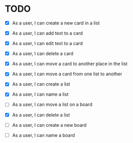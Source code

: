 # TODO

- [x] As a user, I can create a new card in a list
- [x] As a user, I can add text to a card
- [x] As a user, I can edit text to a card
- [x] As a user, I can delete a card
- [x] As a user, I can move a card to another place in the list
- [x] As a user, I can move a card from one list to another

- [x] As a user, I can create a list
- [x] As a user, I can name a list
- [ ] As a user, I can move a list on a board
- [x] As a user, I can delete a list

- [ ] As a user, I can create a new board
- [ ] As a user, I can name a board
